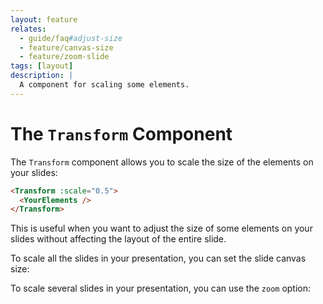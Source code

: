 ```yaml
---
layout: feature
relates:
  - guide/faq#adjust-size
  - feature/canvas-size
  - feature/zoom-slide
tags: [layout]
description: |
  A component for scaling some elements.
---
```


# The `Transform` Component

The `Transform` component allows you to scale the size of the elements on your slides:

```md
<Transform :scale="0.5">
  <YourElements />
</Transform>
```

This is useful when you want to adjust the size of some elements on your slides without affecting the layout of the entire slide.

To scale all the slides in your presentation, you can set the slide canvas size:

<LinkCard link="feature/canvas-size" />

To scale several slides in your presentation, you can use the `zoom` option:

<LinkCard link="feature/zoom-slide" />
